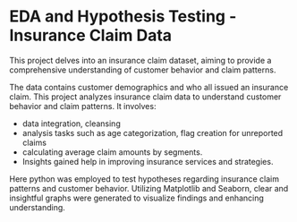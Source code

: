 # EDA and Hypothesis Testing - Insurance Claim Data
This project delves into an insurance claim dataset, aiming to provide a comprehensive understanding of customer behavior and claim patterns.

The data contains customer demographics and who all issued an insurance claim. This project analyzes insurance claim data to understand customer behavior and claim patterns. It involves:
- data integration, cleansing
- analysis tasks such as age categorization, flag creation for unreported claims
- calculating average claim amounts by segments.
- Insights gained help in improving insurance services and strategies.

Here python was employed to test hypotheses regarding insurance claim patterns and customer behavior. Utilizing Matplotlib and Seaborn, clear and insightful graphs were generated to visualize findings and enhancing understanding.
